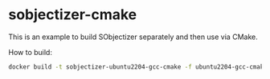 # sobjectizer-cmake

This is an example to build SObjectizer separately and then use via CMake.

How to build:

```sh
docker build -t sobjectizer-ubuntu2204-gcc-cmake -f ubuntu2204-gcc-cmake.Dockerfile .
```

